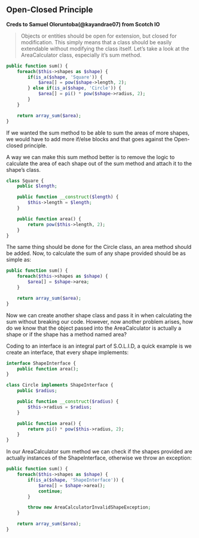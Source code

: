 ## Open-Closed Principle
**Creds to Samuel Oloruntoba(@kayandrae07) from Scotch IO**
> Objects or entities should be open for extension, but closed for modification.
This simply means that a class should be easily extendable without modifying the class itself. Let’s take a look at the AreaCalculator class, especially it’s sum method.

```PHP
public function sum() {
    foreach($this->shapes as $shape) {
        if(is_a($shape, 'Square')) {
            $area[] = pow($shape->length, 2);
        } else if(is_a($shape, 'Circle')) {
            $area[] = pi() * pow($shape->radius, 2);
        }
    }

    return array_sum($area);
}   
```

If we wanted the sum method to be able to sum the areas of more shapes, we would have to add more if/else blocks and that goes against the Open-closed principle.

A way we can make this sum method better is to remove the logic to calculate the area of each shape out of the sum method and attach it to the shape’s class.

```PHP
class Square {
    public $length;

    public function __construct($length) {
        $this->length = $length;
    }

    public function area() {
        return pow($this->length, 2);
    }
}   
```

The same thing should be done for the Circle class, an area method should be added. Now, to calculate the sum of any shape provided should be as simple as:

```PHP
public function sum() {
    foreach($this->shapes as $shape) {
        $area[] = $shape->area;
    }

    return array_sum($area);
}
```

Now we can create another shape class and pass it in when calculating the sum without breaking our code. However, now another problem arises, how do we know that the object passed into the AreaCalculator is actually a shape or if the shape has a method named area?

Coding to an interface is an integral part of S.O.L.I.D, a quick example is we create an interface, that every shape implements:

```PHP
interface ShapeInterface {
    public function area();
}

class Circle implements ShapeInterface {
    public $radius;

    public function __construct($radius) {
        $this->radius = $radius;
    }

    public function area() {
        return pi() * pow($this->radius, 2);
    }
}  
```

In our AreaCalculator sum method we can check if the shapes provided are actually instances of the ShapeInterface, otherwise we throw an exception:

```PHP
public function sum() {
    foreach($this->shapes as $shape) {
        if(is_a($shape, 'ShapeInterface')) {
            $area[] = $shape->area();
            continue;
        }

        throw new AreaCalculatorInvalidShapeException;
    }

    return array_sum($area);
}    
```